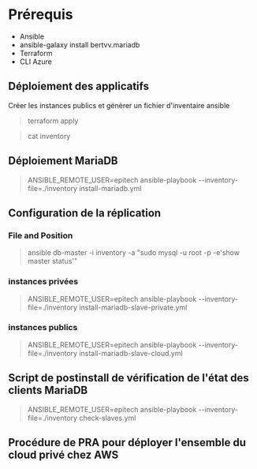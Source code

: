 # Prérequis
* Ansible
* ansible-galaxy install bertvv.mariadb
* Terraform
* CLI Azure

## Déploiement des applicatifs
Créer les instances publics et génèrer un fichier d'inventaire ansible
> terraform apply

> cat inventory

## Déploiement MariaDB 
> ANSIBLE_REMOTE_USER=epitech ansible-playbook --inventory-file=./inventory install-mariadb.yml

## Configuration de la réplication
### File and Position
> ansible db-master -i inventory -a "sudo mysql -u root -p -e'show master status'"

### instances privées
> ANSIBLE_REMOTE_USER=epitech ansible-playbook --inventory-file=./inventory install-mariadb-slave-private.yml

### instances publics
> ANSIBLE_REMOTE_USER=epitech ansible-playbook --inventory-file=./inventory install-mariadb-slave-cloud.yml

## Script de postinstall de vérification de l'état des clients MariaDB

> ANSIBLE_REMOTE_USER=epitech ansible-playbook --inventory-file=./inventory check-slaves.yml

## Procédure de PRA pour déployer l'ensemble du cloud privé chez AWS
